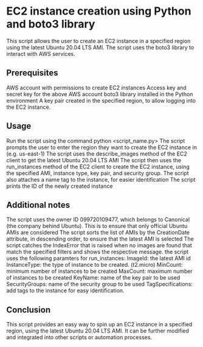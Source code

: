 # EC2 instance creation using Python and boto3 library
This script allows the user to create an EC2 instance in a specified region using the latest Ubuntu 20.04 LTS AMI. The script uses the boto3 library to interact with AWS services.

## Prerequisites
AWS account with permissions to create EC2 instances
Access key and secret key for the above AWS account
boto3 library installed in the Python environment
A key pair created in the specified region, to allow logging into the EC2 instance.

## Usage
Run the script using the command python <script_name.py>
The script prompts the user to enter the region they want to create the EC2 instance in (e.g. us-east-1)
The script uses the describe_images method of the EC2 client to get the latest Ubuntu 20.04 LTS AMI
The script then uses the run_instances method of the EC2 client to create the EC2 instance, using the specified AMI, instance type, key pair, and security group.
The script also attaches a name tag to the instance, for easier identification
The script prints the ID of the newly created instance

## Additional notes
The script uses the owner ID 099720109477, which belongs to Canonical (the company behind Ubuntu). This is to ensure that only official Ubuntu AMIs are considered
The script sorts the list of AMIs by the CreationDate attribute, in descending order, to ensure that the latest AMI is selected
The script catches the IndexError that is raised when no images are found that match the specified filters and shows the respective message.
the script uses the following paramters for run_instances:
ImageId: the latest AMI id
InstanceType: the type of instance to be created. (t2.micro)
MinCount: minimum number of instances to be created
MaxCount: maximum number of instances to be created
KeyName: name of the key pair to be used
SecurityGroups: name of the security group to be used
TagSpecifications: add tags to the instance for easy identification.

## Conclusion
This script provides an easy way to spin up an EC2 instance in a specified region, using the latest Ubuntu 20.04 LTS AMI. It can be further modified and integrated into other scripts or automation processes.